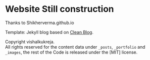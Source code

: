 # Website Still construction

Thanks to Shikherverma.github.io

Template:
Jekyll blog based on [Clean Blog](http://startbootstrap.com/template-overviews/clean-blog/).

Copyright vishalkukreja.  
All rights reserved for the content data under `_posts`, `_portfolio` and `_images`, the rest of the 
Code is released under the [MIT] license.
